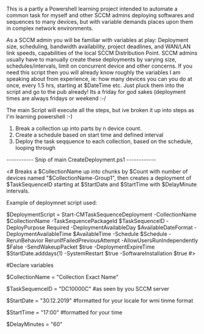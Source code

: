 This is a partly a Powershell learning project intended to automate a common task for myself and other SCCM admins deploying softwares and sequences to many devices, but with variable demands places upon them in complex network environments. 

As a SCCM admin you will be familiar with variables at play: Deployment size, scheduling, bandwidth availability, project deadlines, and WAN/LAN link speeds, capabilities of the local SCCM Distribution Point. SCCM admins usually have to manually create these deployments by varying size, schedules/intervals, limit on concurrent device and other concerns. If you need this script then you will already know   roughly the variables I am speaking about from experience, ie: how many devices you can you do at once, every 1.5 hrs, starting at $DateTime etc. Just pluck them into the script and go to the pub already! Its a friday for god sakes (deployment times are always fridays or weekend :-/

The main Script will execute all the steps, but ive broken it up into steps as I'm learning powershell :-)

1. Break a collection up into parts by n device count.
2. Create a schedule  based on start time and defined interval
3. Deploy the task seqquence to each collection, based on the schedule, looping through

----------- Snip of main CreateDeployment.ps1 ------------

<# Breaks a $CollectionName up into chunks by $Count with number of devices named "$CollectionName-Group1", then creates a deployment of $TaskSequenceID starting at $StartDate and $StartTime with $DelayMinute intervals.

Example of deploymnet script used:

$DeploymentScript = Start-CMTaskSequenceDeployment -CollectionName $CollectionName -TaskSequencePackageId $TaskSequenceID -DeployPurpose Required -DeploymentAvailableDay $AvailableDateFormat -DeploymentAvailableTime $AvailableTime -Schedule $Schedule -RerunBehavior RerunIfFailedPreviousAttempt -AllowUsersRunIndependently $False -SendWakeupPacket $true -DeploymentExpireTime $StartDate.adddays(1) -SystemRestart $true -SoftwareInstallation $true
#>

#Declare variables

$CollectionName = "Collection Exact Name"

$TaskSequenceID = "DC10000C"  #as seen by you SCCM server

$StartDate = "30.12.2019" #formatted for your locale for wmi tinme format

$StartTime = "17:00"          #formatted for your time

$DelayMinutes = "60"

